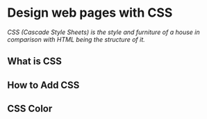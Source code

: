 # Design web pages with CSS

*CSS (Cascade Style Sheets) is the style and furniture of a house in comparison with HTML being the structure of it.*


## What is CSS

## How to Add CSS

## CSS Color

